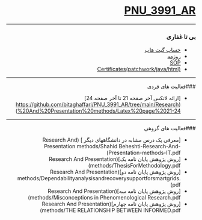 <div dir="rtl">

# [PNU_3991_AR](https://github.com/AliRazavi-edu/PNU_3991_AR)
---------
### بی تا غفاری
 
- [حساب گیت هاب](https://github.com/bitaghaffari)
- [روزمه](https://bitaghaffari.github.io/)
- [SOP](https://bitaghaffari.github.io/SOP/)
- [Certificates(patchwork/java/html)](https://bitaghaffari.github.io/Certificates/)
---

###فعالیت های فردی 

- [ارائه لاتکس آخر صفحه 21 تا آخر صفحه 24] (https://github.com/bitaghaffari/PNU_3991_AR/tree/main/Research%20And%20Presentation%20methods/Latex%20page%2021-24)

------------------
###فعالیت های گروهی 

- [معرفی یک درس مشابه در دانشگاههای دیگر ] (Research And Presentation methods/Shahid Beheshti-Research-And-Presentation-methods-IT.pdf)
- [روش پژوهش پایان نامه یک](Research And Presentation methods/ThesisForMethodology.pdf)
- [روش پژوهش پایان نامه دو](Research And Presentation methods/Dependabilityanalysisandrecoverysupportforsmartgrids.pdf)
- [روش پژوهش پایان نامه سه](Research And Presentation methods/Misconceptions in Phenomenological Research.pdf)
- [روش پژوهش پایان نامه چهارم](Research And Presentation methods/THE RELATIONSHIP BETWEEN INFORMED.pdf)
</div>
